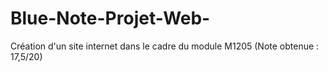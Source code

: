 # Blue-Note-Projet-Web-
Création d'un site internet dans le cadre du module M1205 (Note obtenue : 17,5/20)
